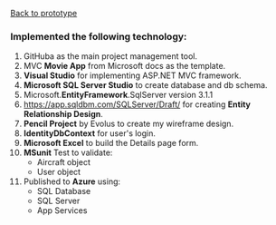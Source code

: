[Back to prototype](https://github.com/gowebUSA/MSSA-Project/wiki#online---maintenance-action-forms-o-maf)

### Implemented the following technology:

1. GitHuba as the main project management tool.
1. MVC **Movie App** from Microsoft docs as the template.
1. **Visual Studio** for implementing ASP.NET MVC framework.
1. **Microsoft SQL Server Studio** to create database and db schema.
1. Microsoft.**EntityFramework**.SqlServer version 3.1.1
1. https://app.sqldbm.com/SQLServer/Draft/ for creating **Entity Relationship Design**.
1. **Pencil Project** by Evolus to create my wireframe design.
1. **IdentityDbContext** for user's login.
1. **Microsoft Excel** to build the Details page form.
1. **MSunit** Test to validate:
   * Aircraft object
   * User object
1. Published to **Azure** using:
   * SQL Database
   * SQL Server
   * App Services
